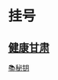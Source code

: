 # 挂号

## [健康甘肃](http://www.gsyygh.com/arweb/register)

[📚秘钥](https://app.gitbook.com/s/XaJfaIqutEqjlkplWDJr/zhang-hu-xin-xi#jian-kang-gan-su)



##
